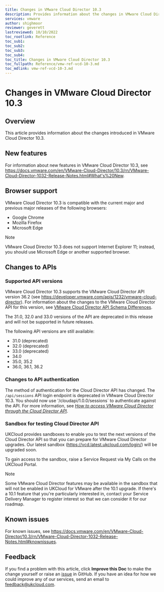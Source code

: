 ```yaml
---
title: Changes in VMware Cloud Director 10.3
description: Provides information about the changes in VMware Cloud Director 10.3
services: vmware
author: shighmoor
reviewer: geverett
lastreviewed: 10/10/2022
toc_rootlink: Reference
toc_sub1: 
toc_sub2:
toc_sub3:
toc_sub4:
toc_title: Changes in VMware Cloud Director 10.3
toc_fullpath: Reference/vmw-ref-vcd-10-3.md
toc_mdlink: vmw-ref-vcd-10-3.md
---
```


# Changes in VMware Cloud Director 10.3

## Overview

This article provides information about the changes introduced in VMware Cloud Director 10.3.

## New features

For information about new features in VMware Cloud Director 10.3, see <https://docs.vmware.com/en/VMware-Cloud-Director/10.3/rn/VMware-Cloud-Director-1032-Release-Notes.html#What's%20New>.

## Browser support

VMware Cloud Director 10.3 is compatible with the current major and previous major releases of the following browsers:

- Google Chrome
- Mozilla Firefox
- Microsoft Edge

> [!NOTE]
> VMware Cloud Director 10.3 does not support Internet Explorer 11; instead, you should use Microsoft Edge or another supported browser.

## Changes to APIs

### Supported API versions

VMware Cloud Director 10.3 supports the VMware Cloud Director API version 36.2 (see <https://developer.vmware.com/apis/1232/vmware-cloud-director>). For information about the changes to the VMware Cloud Director API for this version, see [VMware Cloud Director API Schema Differences](https://developer.vmware.com/apis/1232/vmware-cloud-director/doc/diff/index.html).

The 31.0, 32.0 and 33.0 versions of the API are deprecated in this release and will not be supported in future releases.

The following API versions are still available:

- 31.0 (deprecated)
- 32.0 (deprecated)
- 33.0 (deprecated)
- 34.0
- 35.0, 35.2
- 36.0, 36.1, 36.2

### Changes to API authentication

The method of authentication for the Cloud Director API has changed. The `/api/sessions` API login endpoint is deprecated in VMware Cloud Director 10.3. You should now use '/cloudapi/1.0.0/sessions` to authenticate against the API.  For more information, see [*How to access VMware Cloud Director through the Cloud Director API*](vmw-how-access-vcloud-api.md).

### Sandbox for testing Cloud Director API

UKCloud provides sandboxes to enable you to test the next versions of the Cloud Director API so that you can prepare for VMware Cloud Director upgrades. Our latest sandbox (<https://vcd.latest.ukcloud.com/login/>) will be upgraded soon.

To gain access to the sandbox, raise a Service Request via My Calls on the UKCloud Portal.

> [!NOTE]
> Some VMware Cloud Director features may be available in the sandbox that will not be enabled in UKCloud for VMware after the 10.1 upgrade. If there's a 10.1 feature that you're particularly interested in, contact your Service Delivery Manager to register interest so that we can consider it for our roadmap.

## Known issues

For known issues, see <https://docs.vmware.com/en/VMware-Cloud-Director/10.3/rn/VMware-Cloud-Director-1032-Release-Notes.html#knownissues>.

## Feedback

If you find a problem with this article, click **Improve this Doc** to make the change yourself or raise an [issue](https://github.com/UKCloud/documentation/issues) in GitHub. If you have an idea for how we could improve any of our services, send an email to <feedback@ukcloud.com>.
